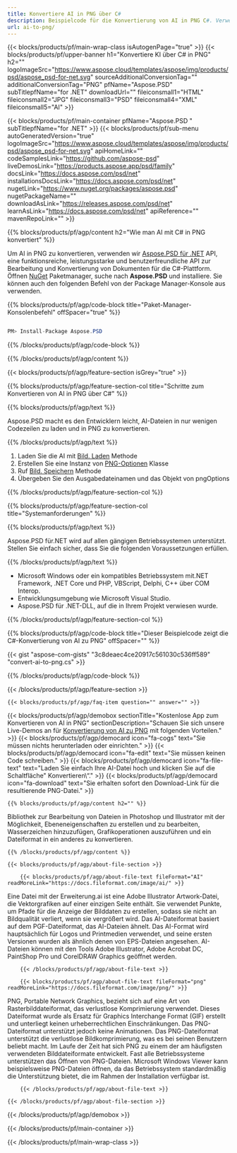 ```yaml
---
title: Konvertiere AI in PNG über C#
description: Beispielcode für die Konvertierung von AI in PNG C#. Verwenden Sie API-Beispielcode für die Batch-Konvertierung von AI-Dateien in PNG in VB.NET, ASP.Net oder einer beliebigen .NET-basierten Anwendung.
url: ai-to-png/
---
```


{{< blocks/products/pf/main-wrap-class isAutogenPage="true" >}}
{{< blocks/products/pf/upper-banner h1="Konvertiere KI über C# in PNG" h2="" logoImageSrc="https://www.aspose.cloud/templates/aspose/img/products/psd/aspose_psd-for-net.svg" sourceAdditionalConversionTag="" additionalConversionTag="PNG" pfName="Aspose.PSD" subTitlepfName="for .NET" downloadUrl="" fileiconsmall1="HTML" fileiconsmall2="JPG" fileiconsmall3="PSD" fileiconsmall4="XML" fileiconsmall5="AI" >}}

{{< blocks/products/pf/main-container pfName="Aspose.PSD " subTitlepfName="for .NET" >}}
{{< blocks/products/pf/sub-menu autoGeneratedVersion="true" logoImageSrc="https://www.aspose.cloud/templates/aspose/img/products/psd/aspose_psd-for-net.svg" apiHomeLink="" codeSamplesLink="https://github.com/aspose-psd" liveDemosLink="https://products.aspose.app/psd/family" docsLink="https://docs.aspose.com/psd/net" installationsDocsLink="https://docs.aspose.com/psd/net" nugetLink="https://www.nuget.org/packages/aspose.psd" nugetPackageName="" downloadAsLink="https://releases.aspose.com/psd/net" learnAsLink="https://docs.aspose.com/psd/net" apiReference="" mavenRepoLink="" >}}

{{% blocks/products/pf/agp/content h2="Wie man AI mit C# in PNG konvertiert" %}}

Um AI in PNG zu konvertieren, verwenden wir <a href="/psd/{{< lang-code >}}net">Aspose.PSD für .NET</a> API, eine funktionsreiche, leistungsstarke und benutzerfreundliche API zur Bearbeitung und Konvertierung von Dokumenten für die C#-Plattform. Öffnen <a href="https://www.nuget.org/packages/aspose.psd">NuGet</a> Paketmanager, suche nach <b>Aspose.PSD</b> und installiere. Sie können auch den folgenden Befehl von der Package Manager-Konsole aus verwenden.

{{% blocks/products/pf/agp/code-block title="Paket-Manager-Konsolenbefehl" offSpacer="true" %}}

```cs

PM> Install-Package Aspose.PSD

```

{{% /blocks/products/pf/agp/code-block %}}

{{% /blocks/products/pf/agp/content %}}

{{< blocks/products/pf/agp/feature-section isGrey="true" >}}

{{% blocks/products/pf/agp/feature-section-col title="Schritte zum Konvertieren von AI in PNG über C#" %}}

{{% blocks/products/pf/agp/text %}}

 Aspose.PSD macht es den Entwicklern leicht, AI-Dateien in nur wenigen Codezeilen zu laden und in PNG zu konvertieren.

{{% /blocks/products/pf/agp/text %}}

1. Laden Sie die AI mit [Bild. Laden](https://apireference.aspose.com/psd/net/aspose.psd/image/methods/load/index) Methode
1. Erstellen Sie eine Instanz von [PNG-Optionen](https://reference.aspose.com/psd/net/aspose.psd.imageoptions/pngoptions/) Klasse
1. Ruf [Bild. Speichern](https://apireference.aspose.com/psd/net/aspose.psd/image/methods/save/index) Methode
1. Übergeben Sie den Ausgabedateinamen und das Objekt von pngOptions

{{% /blocks/products/pf/agp/feature-section-col %}}

{{% blocks/products/pf/agp/feature-section-col title="Systemanforderungen" %}}

{{% blocks/products/pf/agp/text %}}

 Aspose.PSD für.NET wird auf allen gängigen Betriebssystemen unterstützt. Stellen Sie einfach sicher, dass Sie die folgenden Voraussetzungen erfüllen.

{{% /blocks/products/pf/agp/text %}}

- Microsoft Windows oder ein kompatibles Betriebssystem mit.NET Framework, .NET Core und PHP, VBScript, Delphi, C++ über COM Interop.
- Entwicklungsumgebung wie Microsoft Visual Studio.
- Aspose.PSD für .NET-DLL, auf die in Ihrem Projekt verwiesen wurde.

{{% /blocks/products/pf/agp/feature-section-col %}}

{{% blocks/products/pf/agp/code-block title="Dieser Beispielcode zeigt die C#-Konvertierung von AI zu PNG" offSpacer="" %}}

{{< gist "aspose-com-gists" "3c8deaec4ce20917c561030c536ff589" "convert-ai-to-png.cs" >}}

{{% /blocks/products/pf/agp/code-block %}}

{{< /blocks/products/pf/agp/feature-section >}}

    {{< blocks/products/pf/agp/faq-item question="" answer="" >}}
 

<!-- aboutfile Starts -->

{{< blocks/products/pf/agp/demobox sectionTitle="Kostenlose App zum Konvertieren von AI in PNG" sectionDescription="Schauen Sie sich unsere Live-Demos an für [Konvertierung von AI zu PNG](https://products.aspose.app/psd/conversion/ai-to-png) mit folgenden Vorteilen." >}}
        {{< blocks/products/pf/agp/democard icon="fa-cogs" text="Sie müssen nichts herunterladen oder einrichten." >}}
        {{< blocks/products/pf/agp/democard icon="fa-edit" text="Sie müssen keinen Code schreiben." >}}
        {{< blocks/products/pf/agp/democard icon="fa-file-text" text="Laden Sie einfach Ihre AI-Datei hoch und klicken Sie auf die Schaltfläche\" Konvertieren\“." >}}
        {{< blocks/products/pf/agp/democard icon="fa-download" text="Sie erhalten sofort den Download-Link für die resultierende PNG-Datei." >}}

    {{% blocks/products/pf/agp/content h2="" %}}

Bibliothek zur Bearbeitung von Dateien in Photoshop und Illustrator mit der Möglichkeit, Ebeneneigenschaften zu erstellen und zu bearbeiten, Wasserzeichen hinzuzufügen, Grafikoperationen auszuführen und ein Dateiformat in ein anderes zu konvertieren.



    {{% /blocks/products/pf/agp/content %}}

    {{< blocks/products/pf/agp/about-file-section >}}

        {{< blocks/products/pf/agp/about-file-text fileFormat="AI" readMoreLink="https://docs.fileformat.com/image/ai/" >}}
Eine Datei mit der Erweiterung.ai ist eine Adobe Illustrator Artwork-Datei, die Vektorgrafiken auf einer einzigen Seite enthält. Sie verwendet Punkte, um Pfade für die Anzeige der Bilddaten zu erstellen, sodass sie nicht an Bildqualität verliert, wenn sie vergrößert wird. Das AI-Dateiformat basiert auf dem PGF-Dateiformat, das AI-Dateien ähnelt. Das AI-Format wird hauptsächlich für Logos und Printmedien verwendet, und seine ersten Versionen wurden als ähnlich denen von EPS-Dateien angesehen. AI-Dateien können mit den Tools Adobe Illustrator, Adobe Acrobat DC, PaintShop Pro und CorelDRAW Graphics geöffnet werden.

        {{< /blocks/products/pf/agp/about-file-text >}}

        {{< blocks/products/pf/agp/about-file-text fileFormat="png" readMoreLink="https://docs.fileformat.com/image/png/" >}}
PNG, Portable Network Graphics, bezieht sich auf eine Art von Rasterbilddateiformat, das verlustlose Komprimierung verwendet. Dieses Dateiformat wurde als Ersatz für Graphics Interchange Format (GIF) erstellt und unterliegt keinen urheberrechtlichen Einschränkungen. Das PNG-Dateiformat unterstützt jedoch keine Animationen. Das PNG-Dateiformat unterstützt die verlustlose Bildkomprimierung, was es bei seinen Benutzern beliebt macht. Im Laufe der Zeit hat sich PNG zu einem der am häufigsten verwendeten Bilddateiformate entwickelt. Fast alle Betriebssysteme unterstützen das Öffnen von PNG-Dateien. Microsoft Windows Viewer kann beispielsweise PNG-Dateien öffnen, da das Betriebssystem standardmäßig die Unterstützung bietet, die im Rahmen der Installation verfügbar ist.

        {{< /blocks/products/pf/agp/about-file-text >}}

    {{< /blocks/products/pf/agp/about-file-section >}}

{{< /blocks/products/pf/agp/demobox >}}

<!-- aboutfile Ends -->



{{< /blocks/products/pf/main-container >}}
    
{{< /blocks/products/pf/main-wrap-class >}}

